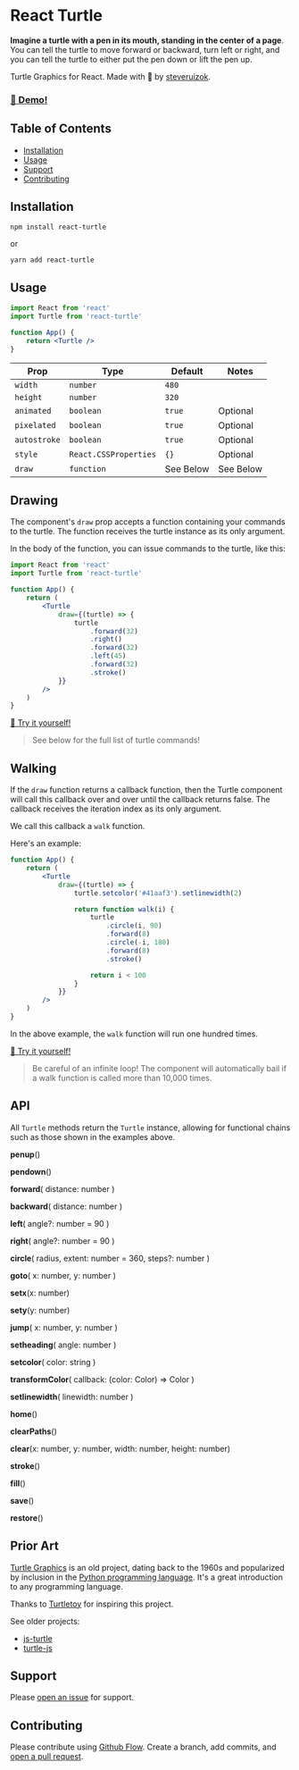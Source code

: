 # React Turtle

**Imagine a turtle with a pen in its mouth, standing in the center of a page**.
You can tell the turtle to move forward or backward, turn left or right, and you
can tell the turtle to either put the pen down or lift the pen up.

Turtle Graphics for React. Made with 🎃 by
[steveruizok](http://twitter.com/steveruizok).

### [🐢 Demo!](https://codesandbox.io/s/focused-villani-u0prx)

## Table of Contents

- [Installation](#installation)
- [Usage](#usage)
- [Support](#support)
- [Contributing](#contributing)

## Installation

`npm install react-turtle`

or

`yarn add react-turtle`

## Usage

```jsx
import React from 'react'
import Turtle from 'react-turtle'

function App() {
	return <Turtle />
}
```

| Prop         | Type                  | Default   | Notes     |
| ------------ | --------------------- | --------- | --------- |
| `width`      | `number`              | `480`     |           |
| `height`     | `number`              | `320`     |           |
| `animated`   | `boolean`             | `true`    | Optional  |
| `pixelated`  | `boolean`             | `true`    | Optional  |
| `autostroke` | `boolean`             | `true`    | Optional  |
| `style`      | `React.CSSProperties` | `{}`      | Optional  |
| `draw`       | `function`            | See Below | See Below |

## Drawing

The component's `draw` prop accepts a function containing your commands to the
turtle. The function receives the turtle instance as its only argument.

In the body of the function, you can issue commands to the turtle, like this:

```jsx
import React from 'react'
import Turtle from 'react-turtle'

function App() {
	return (
		<Turtle
			draw={(turtle) => {
				turtle
					.forward(32)
					.right()
					.forward(32)
					.left(45)
					.forward(32)
					.stroke()
			}}
		/>
	)
}
```

[🐢 Try it yourself!](https://codesandbox.io/s/react-turtle-basic-tk7yd)

> See below for the full list of turtle commands!

## Walking

If the `draw` function returns a callback function, then the Turtle component
will call this callback over and over until the callback returns false. The
callback receives the iteration index as its only argument.

We call this callback a `walk` function.

Here's an example:

```jsx
function App() {
	return (
		<Turtle
			draw={(turtle) => {
				turtle.setcolor('#41aaf3').setlinewidth(2)

				return function walk(i) {
					turtle
						.circle(i, 90)
						.forward(8)
						.circle(-i, 180)
						.forward(8)
						.stroke()

					return i < 100
				}
			}}
		/>
	)
}
```

In the above example, the `walk` function will run one hundred times.

[🐢 Try it yourself!](https://codesandbox.io/s/react-turtle-walking-wb9ug)

> Be careful of an infinite loop! The component will automatically bail if a
> walk function is called more than 10,000 times.

## API

All `Turtle` methods return the `Turtle` instance, allowing for functional
chains such as those shown in the examples above.

**penup**()

**pendown**()

**forward**( distance: number )

**backward**( distance: number )

**left**( angle?: number = 90 )

**right**( angle?: number = 90 )

**circle**( radius, extent: number = 360, steps?: number )

**goto**( x: number, y: number )

**setx**(x: number)

**sety**(y: number)

**jump**( x: number, y: number )

**setheading**( angle: number )

**setcolor**( color: string )

**transformColor**( callback: (color: Color) => Color )

**setlinewidth**( linewidth: number )

**home**()

**clearPaths**()

**clear**(x: number, y: number, width: number, height: number)

**stroke**()

**fill**()

**save**()

**restore**()

## Prior Art

[Turtle Graphics](https://en.wikipedia.org/wiki/Turtle_graphics) is an old
project, dating back to the 1960s and popularized by inclusion in the
[Python programming language](https://docs.python.org/3.7/library/turtle.html).
It's a great introduction to any programming language.

Thanks to [Turtletoy](https://turtletoy.net) for inspiring this project.

See older projects:

- [js-turtle](https://github.com/bjpop/js-turtle)
- [turtle-js](https://github.com/raimohanska/turtle-js)

## Support

Please [open an issue](https://github.com/steveruizok/react-turtle/issues/new)
for support.

## Contributing

Please contribute using
[Github Flow](https://guides.github.com/introduction/flow/). Create a branch,
add commits, and
[open a pull request](https://github.com/steveruizok/react-turtle/compare/).
